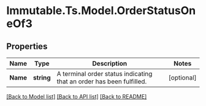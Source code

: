 # Immutable.Ts.Model.OrderStatusOneOf3

## Properties

Name | Type | Description | Notes
------------ | ------------- | ------------- | -------------
**Name** | **string** | A terminal order status indicating that an order has been fulfilled. | [optional] 

[[Back to Model list]](../README.md#documentation-for-models) [[Back to API list]](../README.md#documentation-for-api-endpoints) [[Back to README]](../README.md)

